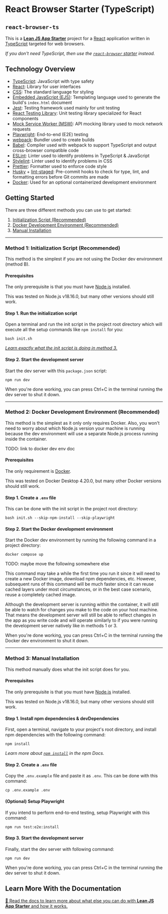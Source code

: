 # React Browser Starter (TypeScript)

## `react-browser-ts`

This is a **[Lean JS App Starter](https://github.com/mattlean/lean-js-app-starter)** project for a [React](https://react.dev) application written in [TypeScript](https://typescriptlang.org) targeted for web browsers.

_If you don't need TypeScript, then use the [`react-browser` starter](https://github.com/mattlean/lean-js-app-starter/tree/master/starters/react-browser) instead._

## Technology Overview

-   [TypeScript](https://typescriptlang.org): JavaScript with type safety
-   [React](https://react.dev): Library for user interfaces
-   [CSS](https://w3.org/Style/CSS/Overview.en.html): The standard language for styling
-   [Embedded JavaScript (EJS)](https://ejs.co): Templating language used to generate the build's `index.html` document
-   [Jest](https://jestjs.io): Testing framework used mainly for unit testing
-   [React Testing Library](https://testing-library.com/docs/react-testing-library/intro): Unit testing library specialized for React components
-   [Mock Service Worker (MSW)](https://mswjs.io): API mocking library used to mock network requests
-   [Playwright](https://playwright.dev): End-to-end (E2E) testing
-   [webpack](https://webpack.js.org): Bundler used to create builds
-   [Babel](https://babeljs.io): Compiler used with webpack to support TypeScript and output cross-browser compatible code
-   [ESLint](https://eslint.org): Linter used to identify problems in TypeScript & JavaScript
-   [Stylelint](https://stylelint.io): Linter used to identify problems in CSS
-   [Prettier](https://prettier.io): Formatter used to enforce code style
-   [Husky](https://typicode.github.io/husky) + [lint-staged](https://github.com/okonet/lint-staged): Pre-commit hooks to check for type, lint, and formatting errors before Git commits are made
-   [Docker](https://docker.com): Used for an optional containerized development environment

## Getting Started

There are three different methods you can use to get started:

1. [Initialization Script (Recommended)](#method-1-initialization-script-recommended)
2. [Docker Development Environment (Recommended)](#method-2-docker-development-environment-recommended)
3. [Manual Installation](#method-3-manual-installation)

---

### Method 1: Initialization Script (Recommended)

This method is the simplest if you are not using the Docker dev environment (method B).

#### Prerequisites

The only prerequisite is that you must have [Node.js](https://nodejs.org/en/download/package-manager) installed.

This was tested on Node.js v18.16.0, but many other versions should still work.

#### Step 1. Run the initialization script

Open a terminal and run the init script in the project root directory which will execute all the setup commands like `npm install` for you:

```console
bash init.sh
```

_[Learn exactly what the init script is doing in method 3.](#method-3-manual-installation)_

#### Step 2. Start the development server

Start the dev server with this `package.json` script:

```console
npm run dev
```

When you're done working, you can press Ctrl+C in the terminal running the dev server to shut it down.

---

### Method 2: Docker Development Environment (Recommended)

This method is the simplest as it only only requires Docker. Also, you won't need to worry about which Node.js version your machine is running because the dev environment will use a separate Node.js process running inside the container.

TODO: link to docker dev env doc

#### Prerequisites

The only requirement is [Docker](https://docker.com/get-started).

This was tested on Docker Desktop 4.20.0, but many other Docker versions should still work.

#### Step 1. Create a `.env` file

This can be done with the init script in the project root directory:

```console
bash init.sh --skip-npm-install --skip-playwright
```

#### Step 2. Start the Docker development environment

Start the Docker dev environment by running the following command in a project directory:

```console
docker compose up
```

TODO: maybe move the following somewhere else

This command may take a while the first time you run it since it will need to create a new Docker image, download npm dependencies, etc. However, subsequent runs of this command will be much faster since it can reuse cached layers under most circumstances, or in the best case scenario, reuse a completely cached image.

Although the development server is running within the container, it will still be able to watch for changes you make to the code on your host machine. That means the development server will still be able to reflect changes in the app as you write code and will operate similarly to if you were running the development server natively like in methods 1 or 3.

When you're done working, you can press Ctrl+C in the terminal running the Docker dev environment to shut it down.

---

### Method 3: Manual Installation

This method manually does what the init script does for you.

#### Prerequisites

The only prerequisite is that you must have [Node.js](https://nodejs.org/en/download/package-manager) installed.

This was tested on Node.js v18.16.0, but many other versions should still work.

#### Step 1. Install npm dependencies & devDependencies

First, open a terminal, navigate to your project's root directory, and install npm dependencies with the following command:

```console
npm install
```

_Learn more about [`npm install`](https://docs.npmjs.com/cli/v10/commands/npm-install) in the npm Docs._

#### Step 2. Create a `.env` file

Copy the `.env.example` file and paste it as `.env`. This can be done with this command:

```console
cp .env.example .env
```

#### (Optional) Setup Playwright

If you intend to perform end-to-end testing, setup Playwright with this command:

```console
npm run test:e2e:install
```

#### Step 3. Start the development server

Finally, start the dev server with following command:

```console
npm run dev
```

When you're done working, you can press Ctrl+C in the terminal running the dev server to shut it down.

## Learn More With the Documentation

[📖 Read the docs to learn more about what else you can do with **Lean JS App Starter** and how it works.](https://github.com/mattlean/lean-js-app-starter/tree/master/docs)
